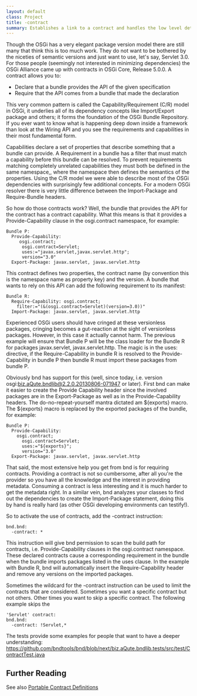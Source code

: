 ```yaml
---
layout: default
class: Project
title: -contract 
summary: Establishes a link to a contract and handles the low level details. 
---
```


Though the OSGi has a very elegant package version model there are still many that think this is too much work. They do not want to be bothered by the niceties of semantic versions and just want to use, let's say, Servlet 3.0. For those people (seemingly not interested in minimizing dependencies) the OSGi Alliance came up with contracts in OSGi Core, Release 5.0.0. A contract allows you to: 

* Declare that a bundle provides the API of the given specification
* Require that the API comes from a bundle that made the declaration

This very common pattern is called the Capability/Requirement (C/R) model in OSGi, it underlies all of its dependency concepts like Import/Export package and others; it forms the foundation of the OSGi Bundle Repository. If you ever want to know what is happening deep down inside a framework than look at the Wiring API and you see the requirements and capabilities in their most fundamental form. 

Capabilities declare a set of properties that describe something that a bundle can provide. A Requirement in a bundle has a filter that must match a capability before this bundle can be resolved. To prevent requirements matching completely unrelated capabilities they must both be defined in the same namespace,, where the namespace then defines the semantics of the properties. Using the C/R model we were able to describe most of the OSGi dependencies with surprisingly few additional concepts. For a modern OSGi resolver there is very little difference between the Import-Package and Require-Bundle headers. 

So how do those contracts work? Well, the bundle that provides the API for the contract has a contract capability. What this means is that it provides a Provide-Capability clause in the osgi.contract namespace, for example: 

    Bundle P:
      Provide-Capability: 
         osgi.contract;
          osgi.contract=Servlet;
          uses:="javax.servlet,javax.servlet.http";
          version="3.0"
      Export-Package: javax.servlet, javax.servlet.http

This contract defines two properties, the contract name (by convention this is the namespace name as property key) and the version. A bundle that wants to rely on this API can add the following requirement to its manifest:
 
    Bundle R:
      Require-Capability: osgi.contract;
        filter:="(&(osgi.contract=Servlet)(version=3.0))"
      Import-Package: javax.servlet, javax.servlet.http

Experienced OSGi users should have cringed at these versionless packages, cringing becomes a gut-reaction at the sight of versionless packages. However, in this case it actually cannot harm. The previous example will ensure that Bundle P will be the class loader for the Bundle R for packages javax.servlet, javax.servlet.http. The magic is in the uses: directive, if the Require-Capability in bundle R is resolved to the Provide-Capability in bundle P then bundle R must import these packages from bundle P. 

Obviously bnd has support for this (well, since today, i.e. version osgi:biz.aQute.bndlib@2.2.0.20130806-071947 or later). First bnd can make it easier to create the Provide Capability header since the involved packages are in the Export-Package as well as in the Provide-Capability headers. The do-no-repeat-yourself mantra dictated am ${exports} macro. The ${exports} macro is replaced by the exported packages of the bundle, for example: 

    Bundle P:
      Provide-Capability: 
        osgi.contract;
          osgi.contract=Servlet;
          uses:="${exports}";
          version="3.0"
      Export-Package: javax.servlet, javax.servlet.http

That said, the most extensive help you get from bnd is for requiring contracts. Providing a contract is not so cumbersome, after all you're the provider so you have all the knowledge and the interest in providing metadata. Consuming a contract is less interesting and it is much harder to get the metadata right. In a similar vein, bnd analyzes your classes to find out the dependencies to create the Import-Package statement, doing this by hand is really hard (as other OSGi developing environments can testify!). 

So to activate the use of contracts, add the -contract instruction: 

    bnd.bnd:
      -contract: *

This instruction will give bnd permission to scan the build path for contracts, i.e. Provide-Capability clauses in the osgi.contract namespace. These declared contracts cause a corresponding requirement in the bundle when the bundle imports packages listed in the uses clause. In the example with Bundle R, bnd will automatically insert the Require-Capability header and remove any versions on the imported packages. 

Sometimes the wildcard for the -contract instruction can be used to limit the contracts that are considered. Sometimes you want a specific contract but not others. Other times you want to skip a specific contract. The following example skips the 

    'Servlet' contract: 
    bnd.bnd:
      -contract: !Servlet,*

The tests provide some examples for people that want to have a deeper understanding: https://github.com/bndtools/bnd/blob/next/biz.aQute.bndlib.tests/src/test/ContractTest.java 

## Further Reading

See also [Portable Contract Definitions](https://www.osgi.org/portable-java-contract-definitions/)


